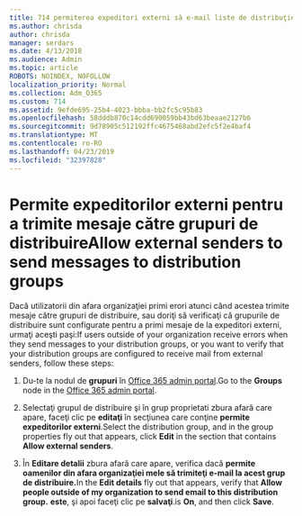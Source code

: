 ```yaml
---
title: 714 permiterea expeditori externi să e-mail liste de distribuţie
ms.author: chrisda
author: chrisda
manager: serdars
ms.date: 4/13/2018
ms.audience: Admin
ms.topic: article
ROBOTS: NOINDEX, NOFOLLOW
localization_priority: Normal
ms.collection: Adm_O365
ms.custom: 714
ms.assetid: 9efde695-25b4-4023-bbba-bb2fc5c95b83
ms.openlocfilehash: 58dddb870c14cdd690059bb43bd63beaae2127b6
ms.sourcegitcommit: 9d78905c512192ffc4675468abd2efc5f2e4baf4
ms.translationtype: MT
ms.contentlocale: ro-RO
ms.lasthandoff: 04/23/2019
ms.locfileid: "32397828"
---
```

# <a name="allow-external-senders-to-send-messages-to-distribution-groups"></a><span data-ttu-id="779e6-102">Permite expeditorilor externi pentru a trimite mesaje către grupuri de distribuire</span><span class="sxs-lookup"><span data-stu-id="779e6-102">Allow external senders to send messages to distribution groups</span></span>

<span data-ttu-id="779e6-103">Dacă utilizatorii din afara organizaţiei primi erori atunci când acestea trimite mesaje către grupuri de distribuire, sau doriţi să verificaţi că grupurile de distribuire sunt configurate pentru a primi mesaje de la expeditori externi, urmaţi aceşti paşi:</span><span class="sxs-lookup"><span data-stu-id="779e6-103">If users outside of your organization receive errors when they send messages to your distribution groups, or you want to verify that your distribution groups are configured to receive mail from external senders, follow these steps:</span></span>

1. <span data-ttu-id="779e6-104">Du-te la nodul de **grupuri** în [Office 365 admin portal](https://portal.office.com/adminportal/home#/groups).</span><span class="sxs-lookup"><span data-stu-id="779e6-104">Go to the **Groups** node in the [Office 365 admin portal](https://portal.office.com/adminportal/home#/groups).</span></span>

2. <span data-ttu-id="779e6-105">Selectaţi grupul de distribuire şi în grup proprietati zbura afară care apare, faceţi clic pe **editaţi** în secţiunea care conţine **permite expeditorilor externi**.</span><span class="sxs-lookup"><span data-stu-id="779e6-105">Select the distribution group, and in the group properties fly out that appears, click **Edit** in the section that contains **Allow external senders**.</span></span>

3. <span data-ttu-id="779e6-106">În **Editare detalii** zbura afară care apare, verifica dacă **permite oamenilor din afara organizaţiei mele să trimiteţi e-mail la acest grup de distribuire.**</span><span class="sxs-lookup"><span data-stu-id="779e6-106">In the **Edit details** fly out that appears, verify that **Allow people outside of my organization to send email to this distribution group.**</span></span> <span data-ttu-id="779e6-107">**este**, şi apoi faceţi clic pe **salvaţi**.</span><span class="sxs-lookup"><span data-stu-id="779e6-107">is **On**, and then click **Save**.</span></span>
